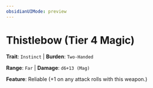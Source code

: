 ```yaml
---
obsidianUIMode: preview
---
```

# Thistlebow (Tier 4 Magic)

**Trait**: `Instinct` | **Burden**: `Two-Handed`

**Range**: `Far` | **Damage**: `d6+13 (Mag)`

**Feature**: Reliable (+1 on any attack rolls with this weapon.)
